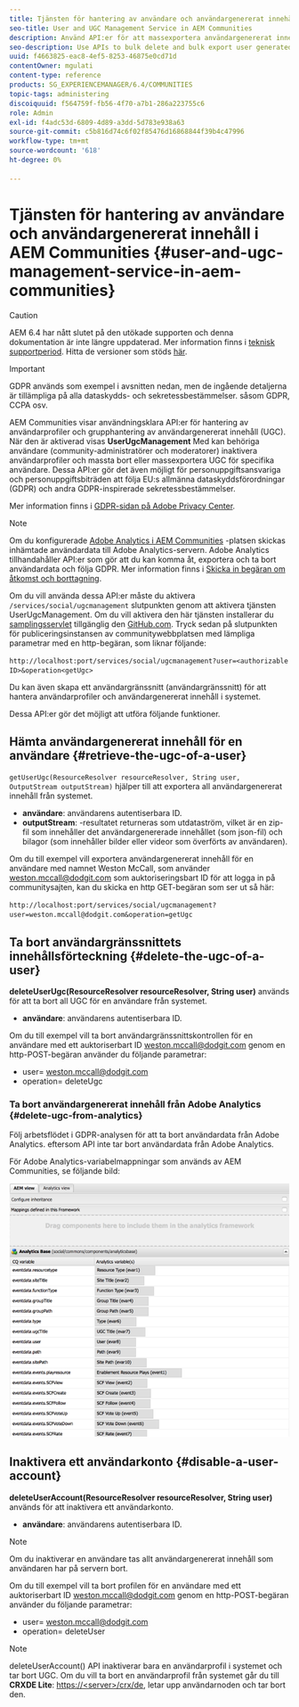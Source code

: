 ```yaml
---
title: Tjänsten för hantering av användare och användargenererat innehåll i AEM Communities
seo-title: User and UGC Management Service in AEM Communities
description: Använd API:er för att massexportera användargenererat innehåll och inaktivera användarkontot.
seo-description: Use APIs to bulk delete and bulk export user generated content, and disable user account.
uuid: f4663825-eac8-4ef5-8253-46875e0cd71d
contentOwner: mgulati
content-type: reference
products: SG_EXPERIENCEMANAGER/6.4/COMMUNITIES
topic-tags: administering
discoiquuid: f564759f-fb56-4f70-a7b1-286a223755c6
role: Admin
exl-id: f4adc53d-6809-4d89-a3dd-5d783e938a63
source-git-commit: c5b816d74c6f02f85476d16868844f39b4c47996
workflow-type: tm+mt
source-wordcount: '618'
ht-degree: 0%

---
```


# Tjänsten för hantering av användare och användargenererat innehåll i AEM Communities {#user-and-ugc-management-service-in-aem-communities}

>[!CAUTION]
>
>AEM 6.4 har nått slutet på den utökade supporten och denna dokumentation är inte längre uppdaterad. Mer information finns i [teknisk supportperiod](https://helpx.adobe.com/support/programs/eol-matrix.html). Hitta de versioner som stöds [här](https://experienceleague.adobe.com/docs/).

>[!IMPORTANT]
>
>GDPR används som exempel i avsnitten nedan, men de ingående detaljerna är tillämpliga på alla dataskydds- och sekretessbestämmelser. såsom GDPR, CCPA osv.

AEM Communities visar användningsklara API:er för hantering av användarprofiler och grupphantering av användargenererat innehåll (UGC). När den är aktiverad visas **UserUgcManagement** Med kan behöriga användare (community-administratörer och moderatorer) inaktivera användarprofiler och massta bort eller massexportera UGC för specifika användare. Dessa API:er gör det även möjligt för personuppgiftsansvariga och personuppgiftsbiträden att följa EU:s allmänna dataskyddsförordningar (GDPR) och andra GDPR-inspirerade sekretessbestämmelser.

Mer information finns i [GDPR-sidan på Adobe Privacy Center](https://www.adobe.com/privacy/general-data-protection-regulation.html).

>[!NOTE]
>
>Om du konfigurerade [Adobe Analytics i AEM Communities](analytics.md) -platsen skickas inhämtade användardata till Adobe Analytics-servern. Adobe Analytics tillhandahåller API:er som gör att du kan komma åt, exportera och ta bort användardata och följa GDPR. Mer information finns i [Skicka in begäran om åtkomst och borttagning](https://experienceleague.adobe.com/docs/analytics/admin/data-governance/gdpr-submit-access-delete.html).

Om du vill använda dessa API:er måste du aktivera `/services/social/ugcmanagement` slutpunkten genom att aktivera tjänsten UserUgcManagement. Om du vill aktivera den här tjänsten installerar du [samplingsservlet](https://github.com/Adobe-Marketing-Cloud/aem-communities-ugc-migration/tree/main/bundles/communities-ugc-management-servlet) tillgänglig den [GitHub.com](https://github.com/Adobe-Marketing-Cloud/aem-communities-ugc-migration/tree/main/bundles/communities-ugc-management-servlet). Tryck sedan på slutpunkten för publiceringsinstansen av communitywebbplatsen med lämpliga parametrar med en http-begäran, som liknar följande:

`http://localhost:port/services/social/ugcmanagement?user=<authorizable ID>&operation<getUgc>`

Du kan även skapa ett användargränssnitt (användargränssnitt) för att hantera användarprofiler och användargenererat innehåll i systemet.

Dessa API:er gör det möjligt att utföra följande funktioner.

## Hämta användargenererat innehåll för en användare {#retrieve-the-ugc-of-a-user}

`getUserUgc(ResourceResolver resourceResolver, String user, OutputStream outputStream)` hjälper till att exportera all användargenererat innehåll från systemet.

* **användare**: användarens autentiserbara ID.
* **outputStream**: -resultatet returneras som utdataström, vilket är en zip-fil som innehåller det användargenererade innehållet (som json-fil) och bilagor (som innehåller bilder eller videor som överförts av användaren).

Om du till exempel vill exportera användargenererat innehåll för en användare med namnet Weston McCall, som använder weston.mccall@dodgit.com som auktoriseringsbart ID för att logga in på communitysajten, kan du skicka en http GET-begäran som ser ut så här:

`http://localhost:port/services/social/ugcmanagement?user=weston.mccall@dodgit.com&operation=getUgc`

## Ta bort användargränssnittets innehållsförteckning {#delete-the-ugc-of-a-user}

**deleteUserUgc(ResourceResolver resourceResolver, String user)** används för att ta bort all UGC för en användare från systemet.

* **användare**: användarens autentiserbara ID.

Om du till exempel vill ta bort användargränssnittskontrollen för en användare med ett auktoriserbart ID weston.mccall@dodgit.com genom en http-POST-begäran använder du följande parametrar:

* user= weston.mccall@dodgit.com
* operation= deleteUgc

### Ta bort användargenererat innehåll från Adobe Analytics {#delete-ugc-from-analytics}

Följ arbetsflödet i GDPR-analysen för att ta bort användardata från Adobe Analytics. eftersom API inte tar bort användardata från Adobe Analytics.

För Adobe Analytics-variabelmappningar som används av AEM Communities, se följande bild:

![AEM communityvariabelmappning för Adobe Analytics](assets/Analytics-Communities-Mapping.png)

## Inaktivera ett användarkonto {#disable-a-user-account}

**deleteUserAccount(ResourceResolver resourceResolver, String user)** används för att inaktivera ett användarkonto.

* **användare**: användarens autentiserbara ID.

>[!NOTE]
>
>Om du inaktiverar en användare tas allt användargenererat innehåll som användaren har på servern bort.

Om du till exempel vill ta bort profilen för en användare med ett auktoriserbart ID weston.mccall@dodgit.com genom en http-POST-begäran använder du följande parametrar:

* user= weston.mccall@dodgit.com
* operation= deleteUser

>[!NOTE]
>
>deleteUserAccount() API inaktiverar bara en användarprofil i systemet och tar bort UGC. Om du vill ta bort en användarprofil från systemet går du till **CRXDE Lite**: [https://&lt;server>/crx/de](http://localhost:4502/crx/de), letar upp användarnoden och tar bort den.
